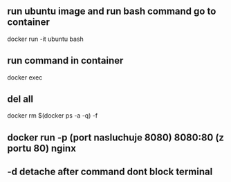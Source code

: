 ## run ubuntu image and run bash command go to container
docker run -it ubuntu bash
## run command in container
docker exec <name or id> <command>

## del all
docker rm $(docker ps -a -q) -f
## docker run -p (port nasluchuje 8080) 8080:80 (z portu 80) nginx
## -d detache after command dont block terminal